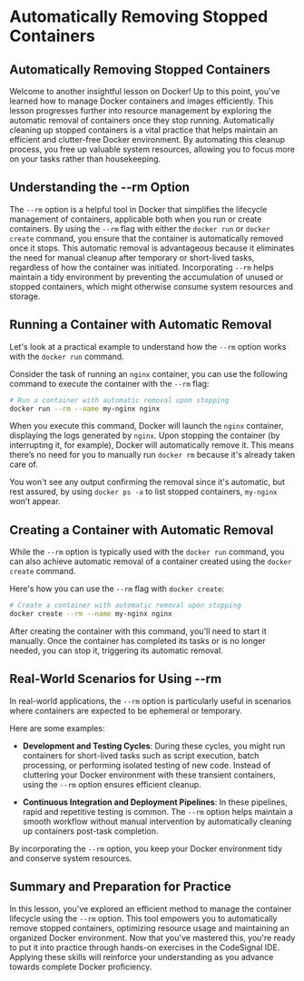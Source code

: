 # Automatically Removing Stopped Containers

## Automatically Removing Stopped Containers
Welcome to another insightful lesson on Docker! Up to this point, you've learned how to manage Docker containers and images efficiently. This lesson progresses further into resource management by exploring the automatic removal of containers once they stop running. Automatically cleaning up stopped containers is a vital practice that helps maintain an efficient and clutter-free Docker environment. By automating this cleanup process, you free up valuable system resources, allowing you to focus more on your tasks rather than housekeeping.

## Understanding the --rm Option
The `--rm` option is a helpful tool in Docker that simplifies the lifecycle management of containers, applicable both when you run or create containers. By using the `--rm` flag with either the `docker run` or `docker create` command, you ensure that the container is automatically removed once it stops. This automatic removal is advantageous because it eliminates the need for manual cleanup after temporary or short-lived tasks, regardless of how the container was initiated. Incorporating `--rm` helps maintain a tidy environment by preventing the accumulation of unused or stopped containers, which might otherwise consume system resources and storage.

## Running a Container with Automatic Removal
Let's look at a practical example to understand how the `--rm` option works with the `docker run` command.

Consider the task of running an `nginx` container, you can use the following command to execute the container with the `--rm` flag:

```Bash
# Run a container with automatic removal upon stopping
docker run --rm --name my-nginx nginx
```

When you execute this command, Docker will launch the `nginx` container, displaying the logs generated by `nginx`. Upon stopping the container (by interrupting it, for example), Docker will automatically remove it. This means there’s no need for you to manually run `docker rm` because it's already taken care of.

You won't see any output confirming the removal since it's automatic, but rest assured, by using `docker ps -a` to list stopped containers, `my-nginx` won’t appear.

## Creating a Container with Automatic Removal
While the `--rm` option is typically used with the `docker run` command, you can also achieve automatic removal of a container created using the `docker create` command.

Here's how you can use the `--rm` flag with `docker create`:

```Bash
# Create a container with automatic removal upon stopping
docker create --rm --name my-nginx nginx
```

After creating the container with this command, you'll need to start it manually. Once the container has completed its tasks or is no longer needed, you can stop it, triggering its automatic removal.

## Real-World Scenarios for Using --rm
In real-world applications, the `--rm` option is particularly useful in scenarios where containers are expected to be ephemeral or temporary.

Here are some examples:

- **Development and Testing Cycles**: During these cycles, you might run containers for short-lived tasks such as script execution, batch processing, or performing isolated testing of new code. Instead of cluttering your Docker environment with these transient containers, using the `--rm` option ensures efficient cleanup.

- **Continuous Integration and Deployment Pipelines**: In these pipelines, rapid and repetitive testing is common. The `--rm` option helps maintain a smooth workflow without manual intervention by automatically cleaning up containers post-task completion.

By incorporating the `--rm` option, you keep your Docker environment tidy and conserve system resources.

## Summary and Preparation for Practice
In this lesson, you've explored an efficient method to manage the container lifecycle using the `--rm` option. This tool empowers you to automatically remove stopped containers, optimizing resource usage and maintaining an organized Docker environment. Now that you've mastered this, you're ready to put it into practice through hands-on exercises in the CodeSignal IDE. Applying these skills will reinforce your understanding as you advance towards complete Docker proficiency.

